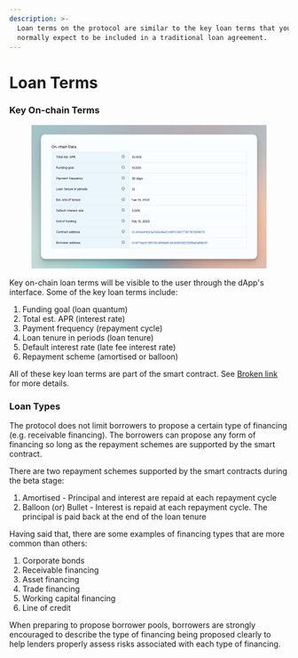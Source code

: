 ```yaml
---
description: >-
  Loan terms on the protocol are similar to the key loan terms that you would
  normally expect to be included in a traditional loan agreement.
---
```


# Loan Terms

### Key On-chain Terms

<figure><img src="../.gitbook/assets/CleanShot 2023-02-13 at 18.49.11.png" alt=""><figcaption></figcaption></figure>

Key on-chain loan terms will be visible to the user through the dApp's interface. Some of the key loan terms include:

1. Funding goal (loan quantum)
2. Total est. APR (interest rate)
3. Payment frequency (repayment cycle)
4. Loan tenure in periods (loan tenure)
5. Default interest rate (late fee interest rate)
6. Repayment scheme (amortised or balloon)

All of these key loan terms are part of the smart contract. See [Broken link](broken-reference "mention") for more details.

### Loan Types

The protocol does not limit borrowers to propose a certain type of financing (e.g. receivable financing). The borrowers can propose any form of financing so long as the repayment schemes are supported by the smart contract.&#x20;

There are two repayment schemes supported by the smart contracts during the beta stage:

1. Amortised - Principal and interest are repaid at each repayment cycle
2. Balloon (or) Bullet - Interest is repaid at each repayment cycle. The principal is paid back at the end of the loan tenure

Having said that, there are some examples of financing types that are more common than others:

1. Corporate bonds
2. Receivable financing
3. Asset financing
4. Trade financing
5. Working capital financing
6. Line of credit

When preparing to propose borrower pools, borrowers are strongly encouraged to describe the type of financing being proposed clearly to help lenders properly assess risks associated with each type of financing.
